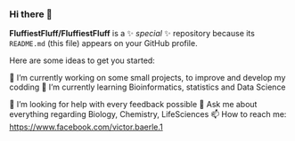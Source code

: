 ### Hi there 👋

**FluffiestFluff/FluffiestFluff** is a ✨ _special_ ✨ repository because its `README.md` (this file) appears on your GitHub profile.

Here are some ideas to get you started:

🔭 I’m currently working on some small projects, to improve and develop my codding
🌱 I’m currently learning Bioinformatics, statistics and Data Science

🤔 I’m looking for help with every feedback possible
💬 Ask me about everything regarding Biology, Chemistry, LifeSciences
📫 How to reach me: https://www.facebook.com/victor.baerle.1


